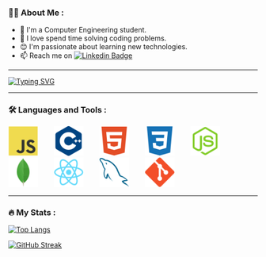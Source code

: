 
### 👨‍💻 About Me :
- 🔭 I'm a Computer Engineering student.
- 🌱 I love spend time solving coding problems.
- 😊 I'm passionate about learning new technologies.
- 📫 Reach me on [![Linkedin Badge](https://img.shields.io/badge/-Hamza-blue?style=flat&logo=Linkedin&logoColor=white)](https://www.linkedin.com/in/mahmoud-hamza2022/)

---

[![Typing SVG](https://readme-typing-svg.demolab.com/?lines=👷‍♂️Software+Engineer;💻+currently+learning+node.js+and+react.js&width=500)](https://git.io/typing-svg)

---

### :hammer_and_wrench: Languages and Tools :
<div>
   <img src="https://github.com/devicons/devicon/blob/master/icons/javascript/javascript-original.svg" title="Javascript" **alt="JS" width="60" height="60"/>&emsp;&emsp;
    <img src="https://github.com/devicons/devicon/blob/master/icons/cplusplus/cplusplus-plain.svg" title="C++" **alt="C++" width="60" height="60"/>&emsp;&emsp;
    <img src="https://github.com/devicons/devicon/blob/master/icons/html5/html5-plain.svg" title="html5" **alt="html5" width="60" height="60"/>&emsp;&emsp;
    <img src="https://github.com/devicons/devicon/blob/master/icons/css3/css3-plain.svg" title="CSS" **alt="CSS" width="60" height="60"/>&emsp;&emsp;
    <img src="https://github.com/devicons/devicon/blob/master/icons/nodejs/nodejs-original.svg" title="CSS" **alt="CSS" width="60" height="60"/>&emsp;&emsp;
    <img src="https://github.com/devicons/devicon/blob/master/icons/mongodb/mongodb-original.svg" title="MongoDB" **alt="MongoDB" width="60" height="60"/>&emsp;&emsp;
    <img src="https://github.com/devicons/devicon/blob/master/icons/react/react-original.svg" title="React-js" **alt="React" width="60" height="60"/>&emsp;&emsp;
    <img src="https://github.com/devicons/devicon/blob/master/icons/mysql/mysql-plain.svg" title="mysql" **alt="mysql" width="60" height="60"/>&emsp;&emsp;
    <img src="https://github.com/devicons/devicon/blob/master/icons/git/git-plain.svg" title="git" **alt="git" width="60" height="60"/>&emsp;&emsp;
</div>

---

### :fire: My Stats :

[![Top Langs](https://github-readme-stats.vercel.app/api/top-langs/?username=Mahmoud-Hamza-Git&layout=compact&theme=radical)](https://github.com/anuraghazra/github-readme-stats)

[![GitHub Streak](https://github-readme-streak-stats.herokuapp.com?user=Mahmoud-Hamza-Git&theme=holi-theme&mode=weekly)](https://git.io/streak-stats)
